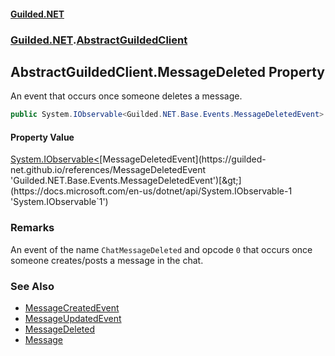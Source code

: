 
#### [Guilded.NET](Guilded_NET 'Guilded.NET')
### [Guilded.NET](Guilded_NET#Guilded_NET 'Guilded.NET').[AbstractGuildedClient](AbstractGuildedClient 'Guilded.NET.AbstractGuildedClient')
## AbstractGuildedClient.MessageDeleted Property

An event that occurs once someone deletes a message.
```csharp
public System.IObservable<Guilded.NET.Base.Events.MessageDeletedEvent> MessageDeleted { get; }
```


#### Property Value
[System.IObservable&lt;](https://docs.microsoft.com/en-us/dotnet/api/System.IObservable-1 'System.IObservable`1')[MessageDeletedEvent](https://guilded-net.github.io/references/MessageDeletedEvent 'Guilded.NET.Base.Events.MessageDeletedEvent')[&gt;](https://docs.microsoft.com/en-us/dotnet/api/System.IObservable-1 'System.IObservable`1')

### Remarks
  
An event of the name `ChatMessageDeleted` and opcode `0` that occurs once someone creates/posts a message in the chat.

### See Also
- [MessageCreatedEvent](https://guilded-net.github.io/references/MessageCreatedEvent 'Guilded.NET.Base.Events.MessageCreatedEvent')
- [MessageUpdatedEvent](https://guilded-net.github.io/references/MessageUpdatedEvent 'Guilded.NET.Base.Events.MessageUpdatedEvent')
- [MessageDeleted](https://guilded-net.github.io/references/MessageDeletedEvent_MessageDeleted 'Guilded.NET.Base.Events.MessageDeletedEvent.MessageDeleted')
- [Message](https://guilded-net.github.io/references/Message 'Guilded.NET.Base.Content.Message')